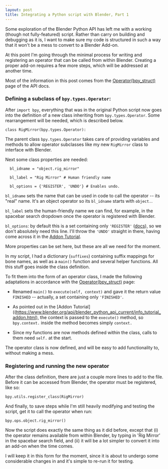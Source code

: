 ```yaml
---
layout: post
title: Integrating a Python script with Blender, Part 1
---
```


Some exploration of the Blender Python API has left me with a working (though not fully-featured) script. Rather than carry on building and debugging as it is, I want to make sure my code is structured in such a way that it won't be a mess to convert to a Blender Add-on.

At this point I'm going through the minimal process for writing and registering an operator that can be called from within Blender. Creating a proper add-on requires a few more steps, which will be addressed at another time.

Most of the information in this post comes from the [Operator(bpy_struct)](https://www.blender.org/api/blender_python_api_current/bpy.types.Operator.html) page of the API docs.

### Defining a subclass of `bpy.types.Operator`:

After `import bpy`, everything that was in the original Python script now goes into the definition of a new class inheriting from `bpy.types.Operator`. Some rearrangement will be needed, which is described below.

```
class RigMirror(bpy.types.Operator):
```

The parent class `bpy.types.Operator` takes care of providing variables and methods to allow operator subclasses like my new `RigMirror` class to interface with Blender.

Next some class properties are needed:


~~~
  bl_idname = "object.rig_mirror"

  bl_label = "Rig Mirror" # Human friendly name

  bl_options = {'REGISTER', 'UNDO'} # Enables undo.
~~~


`bl_idname` sets the name that can be used in code to call the operator -- its "real" name. It's an object operator so its `bl_idname` starts with `object.`.

`bl_label` sets the human-friendly name we can find, for example, in the spacebar search dropdown once the operator is registered with Blender.

`bl_options`: by default this is a set containing only `'REGISTER'` ([docs](https://www.blender.org/api/blender_python_api_current/bpy.types.Operator.html?highlight=bl_options#bpy.types.Operator.bl_options)), so we don't absolutely need this line. I'll throw the `'UNDO'` straight in there, having come across it in the [Addon Tutorial](https://www.blender.org/api/blender_python_api_current/info_tutorial_addon.html).

More properties can be set here, but these are all we need for the moment.

In my script, I had a dictionary (`suffixes`) containing suffix mappings for bone names, as well as a `main()` function and several helper functions. All this stuff goes inside the class definition.

To fit them into the form of an operator class, I made the following adaptations in accordance with the [Operator(bpy_struct)](https://www.blender.org/api/blender_python_api_current/bpy.types.Operator.html) page:

* Renamed `main()` to `execute(self, context)` and gave it the return value `FINISHED` -- actually, a set containing only `'FINISHED'`.

* As pointed out in the [Addon Tutorial]((https://www.blender.org/api/blender_python_api_current/info_tutorial_addon.html), the context is passed to the `execute()` method, so `bpy.context.` inside the method becomes simply `context.`

* Since my functions are now methods defined within the class, calls to them need `self.` at the start.

The operator class is now defined, and will be easy to add functionality to, without making a mess.

### Registering and running the new operator

After the class definition, there are just a couple more lines to add to the file. Before it can be accessed from Blender, the operator must be registered, like so:

```
bpy.utils.register_class(RigMirror)
```

And finally, to save steps while I'm still heavily modifying and testing the script, get it to call the operator when run:

```
bpy.ops.object.rig_mirror()
```

Now the script does exactly the same thing as it did before, except that (i) the operator remains available from within Blender, by typing in 'Rig Mirror' in the spacebar search field, and (ii) it will be a lot simpler to convert it into an add-on when the time comes.

I will keep it in this form for the moment, since it is about to undergo some considerable changes in and it's simple to re-run it for testing.
